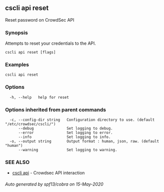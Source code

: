 ## cscli api reset

Reset password on CrowdSec API

### Synopsis

Attempts to reset your credentials to the API.

```
cscli api reset [flags]
```

### Examples

```
cscli api reset
```

### Options

```
  -h, --help   help for reset
```

### Options inherited from parent commands

```
  -c, --config-dir string   Configuration directory to use. (default "/etc/crowdsec/cscli/")
      --debug               Set logging to debug.
      --error               Set logging to error.
      --info                Set logging to info.
  -o, --output string       Output format : human, json, raw. (default "human")
      --warning             Set logging to warning.
```

### SEE ALSO

* [cscli api](cscli_api.md)	 - Crowdsec API interaction

###### Auto generated by spf13/cobra on 15-May-2020
